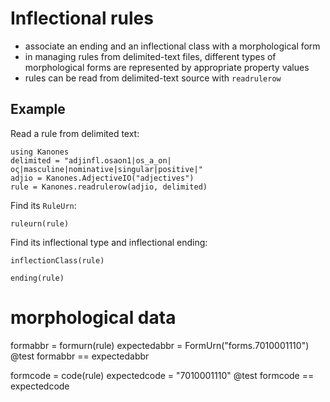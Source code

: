 # Inflectional rules

- associate an ending and an inflectional class with a morphological form
- in managing rules from delimited-text files, different types of morphological forms are represented by appropriate property values
- rules can be read from delimited-text source with `readrulerow`



## Example

Read a rule from delimited text:

```@example rules
using Kanones
delimited = "adjinfl.osaon1|os_a_on|ος|masculine|nominative|singular|positive|"
adjio = Kanones.AdjectiveIO("adjectives")
rule = Kanones.readrulerow(adjio, delimited)
```

Find its `RuleUrn`:

```@example rules
ruleurn(rule)
```

Find its inflectional type and inflectional ending:

```@example rules
inflectionClass(rule)
```
```@example rules
ending(rule)
```

# morphological data
formabbr = formurn(rule)
expectedabbr = FormUrn("forms.7010001110")
@test formabbr == expectedabbr

formcode = code(rule)
expectedcode = "7010001110"
@test formcode == expectedcode
